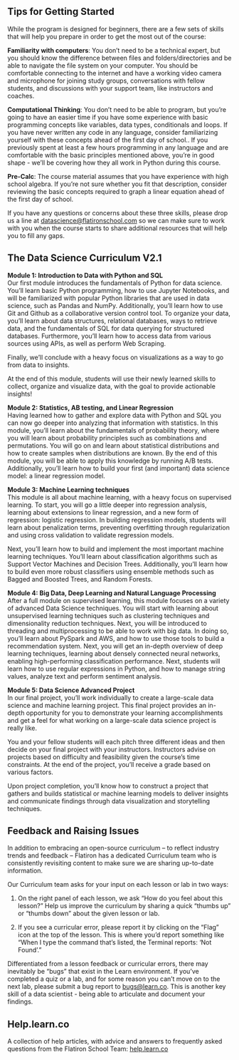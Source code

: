 ## Tips for Getting Started
While the program is designed for beginners, there are a few sets of skills that will help you prepare in order to get the most out of the course:

**Familiarity with computers**: You don’t need to be a technical expert, but you should know the difference between files and folders/directories and be able to navigate the file system on your computer. You should be comfortable connecting to the internet and have a working video camera and microphone for joining study groups, conversations with fellow students, and discussions with your support team, like instructors and coaches.

**Computational Thinking**: You don’t need to be able to program, but you’re going to have an easier time if you have some experience with basic programming concepts like variables, data types, conditionals and loops. If you have never written any code in any language, consider familiarizing yourself with these concepts ahead of the first day of school.. If you previously spent at least a few hours programming in any language and are comfortable with the basic principles mentioned above, you’re in good shape - we’ll be covering how they all work in Python during this course.

**Pre-Calc**: The course material assumes that you have experience with high school algebra. If you’re not sure whether you fit that description, consider reviewing the basic concepts required to graph a linear equation ahead of the first day of school.

If you have any questions or concerns about these three skills, please drop us a line at datascience@flatironschool.com so we can make sure to work with you when the course starts to share additional resources that will help you to fill any gaps.

## The Data Science Curriculum V2.1
**Module 1: Introduction to Data with Python and SQL**  
Our first module introduces the fundamentals of Python for data science. You’ll learn basic Python programming, how to use Jupyter Notebooks, and will be familiarized with popular Python libraries that are used in data science, such as Pandas and NumPy. Additionally, you’ll learn how to use Git and Github as a collaborative version control tool. To organize your data, you’ll learn about data structures, relational databases, ways to retrieve data, and the fundamentals of SQL for data querying for structured databases. Furthermore, you’ll learn how to access data from various sources using APls, as well as perform Web Scraping.

Finally, we’ll conclude with a heavy focus on visualizations as a way to go from data to insights. 

At the end of this module, students will use their newly learned skills to collect, organize and visualize data, with the goal to provide actionable insights!

**Module 2: Statistics, AB testing, and Linear Regression**  
Having learned how to gather and explore data with Python and SQL you can now go deeper into analyzing that information with statistics. In this module, you’ll learn about the fundamentals of probability theory, where you will learn about probability principles such as combinations and permutations. You will go on and learn about statistical distributions and how to create samples when distributions are known. By the end of this module, you will be able to apply this knowledge by running A/B tests. Additionally, you’ll learn how to build your first (and important) data science model: a linear regression model.

**Module 3: Machine Learning techniques**  
This module is all about machine learning, with a heavy focus on supervised learning. To start, you will go a little deeper into regression analysis, learning about extensions to linear regression, and a new form of regression: logistic regression. In building regression models, students will learn about penalization terms, preventing overfitting through regularization and using cross validation to validate regression models.

Next, you’ll learn how to build and implement the most important machine learning techniques. You’ll learn about classification algorithms such as Support Vector Machines and Decision Trees. Additionally, you’ll learn how to build even more robust classifiers using ensemble methods such as Bagged and Boosted Trees, and Random Forests. 

**Module 4: Big Data, Deep Learning and Natural Language Processing**  
After a full module on supervised learning, this module focuses on a variety of advanced Data Science techniques. You will start with learning about unsupervised learning techniques such as clustering techniques and dimensionality reduction techniques. Next, you will be introduced to threading and multiprocessing to be able to work with big data. In doing so, you’ll learn about PySpark and AWS, and how to use those tools to build a recommendation system. Next, you will get an in-depth overview of deep learning techniques, learning about densely connected neural networks, enabling high-performing classification performance. Next, students will learn how to use regular expressions in Python, and how to manage string values, analyze text and perform sentiment analysis.

**Module 5: Data Science Advanced Project**  
In our final project, you’ll work individually to create a large-scale data science and machine learning project. This final project provides an in-depth opportunity for you to demonstrate your learning accomplishments and get a feel for what working on a large-scale data science project is really like. 

You and your fellow students will each pitch three different ideas and then decide on your final project with your instructors. Instructors advise on projects based on difficulty and feasibility given the course’s time constraints. At the end of the project, you’ll receive a grade based on various factors.

Upon project completion, you’ll know how to construct a project that gathers and builds statistical or machine learning models to deliver insights and communicate findings through data visualization and storytelling techniques.

## Feedback and Raising Issues
In addition to embracing an open-source curriculum – to reflect industry trends and feedback – Flatiron has a dedicated Curriculum team who is consistently revisiting content to make sure we are sharing up-to-date information. 

Our Curriculum team asks for your input on each lesson or lab in two ways:

1. On the right panel of each lesson, we ask “How do you feel about this lesson?” Help us improve the curriculum by sharing a quick “thumbs up” or “thumbs down” about the given lesson or lab.

2. If you see a curricular error, please report it by clicking on the “Flag” icon at the top of the lesson. This is where you’d report something like “When I type the command that’s listed, the Terminal reports: ‘Not Found’.”

Differentiated from a lesson feedback or curricular errors, there may inevitably be “bugs” that exist in the Learn environment. If you’ve completed a quiz or a lab, and for some reason you can’t move on to the next lab, please submit a bug report to bugs@learn.co. This is another key skill of a data scientist - being able to articulate and document your findings.

## Help.learn.co 
A collection of help articles, with advice and answers to frequently asked questions from the Flatiron School Team: [help.learn.co](https://help.learn.co/en/)
